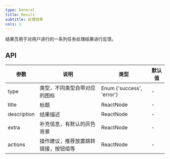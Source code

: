 ```yaml
---
type: General
title: Result
subtitle: 处理结果
cols: 1
---
```


结果页用于对用户进行的一系列任务处理结果进行反馈。

## API

| 参数      | 说明                                      | 类型         | 默认值 |
|----------|------------------------------------------|-------------|-------|
| type | 类型，不同类型自带对应的图标 | Enum {'success', 'error'} | - |
| title       | 标题     | ReactNode  | -    |
| description | 结果描述    | ReactNode  | -    |
| extra       | 补充信息，有默认的灰色背景     | ReactNode  | -    |
| actions     | 操作建议，推荐放置跳转链接，按钮组等    | ReactNode  | -    |
